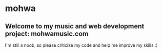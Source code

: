# mohwa
## Welcome to my music and web development project: mohwamusic.com
I'm still a noob, so please criticize my code and help me improve my skills :)
